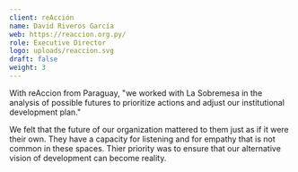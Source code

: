 ```yaml
---
client: reAcción
name: David Riveros García
web: https://reaccion.org.py/
role: Executive Director
logo: uploads/reaccion.svg
draft: false
weight: 3
---
```


With reAccion from Paraguay, "we worked with La Sobremesa in the analysis of possible futures to prioritize actions and adjust our institutional development plan."

We felt that the future of our organization mattered to them just as if it were their own. They have a capacity for listening and for empathy that is not common in these spaces. Thier priority was to ensure that our alternative vision of development can become reality.